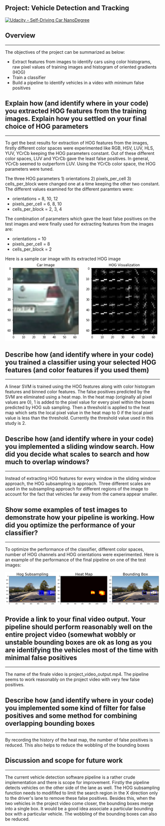 ## Project: Vehicle Detection and Tracking
[![Udacity - Self-Driving Car NanoDegree](https://s3.amazonaws.com/udacity-sdc/github/shield-carnd.svg)](http://www.udacity.com/drive)

## Overview
---
The objectives of the project can be summarized as below:

* Extract features from images to identify cars using color histograms, raw pixel values of training images and histogram of oriented gradients (HOG)
* Train a classifier
* Build a pipeline to identify vehicles in a video with minimum false positives


[//]: # (Image References)

[image1]: ./write_up_images/hog_classify_example.png "hog_classify_example"
[image2]: ./write_up_images/test_image_classifier_example.png "test_image_classifier_example"

## Explain how (and identify where in your code) you extracted HOG features from the training images. Explain how you settled on your final choice of HOG parameters
---
To get the best results for extraction of HOG features from the images, firstly different color spaces were experimented like RGB, HSV, LUV, HLS, YUV, YCrCb keeping the HOG parameters constant. Out of these different color spaces, LUV and YCrCb gave the least false positives. In general, YCrCb seemed to outperform LUV. Using the YCrCb color space, the HOG parameters were tuned.

The three HOG parameters 1) orientations 2) pixels_per_cell 3) cells_per_block were changed one at a time keeping the other two constant. The different values examined for the different paramters were: 

* orientations = 8, 10, 12
* pixels_per_cell = 6, 8, 10
* cells_per_block = 2, 3, 4

The combination of parameters which gave the least false positives on the test images and were finally used for extracting features from the images are:

* orientations = 10
* pixels_per_cell = 8
* cells_per_block = 2

Here is a sample car image with its extracted HOG image
![alt text][image1]

## Describe how (and identify where in your code) you trained a classifier using your selected HOG features (and color features if you used them)
---
A linear SVM is trained using the HOG features along with color histogram features and binned color features. 
The false positives predicted by the SVM are eliminated using a heat map. In the heat map (originally all pixel values are 0), 1 is added to the pixel value for every pixel within the boxes predicted by HOG sub sampling. Then a threshold is applied to the heat map which sets the local pixel value in the heat map to 0 if the local pixel value is less than the threshold. Currently the threshold value used in this study is 2. 

## Describe how (and identify where in your code) you implemented a sliding window search. How did you decide what scales to search and how much to overlap windows?
---
Instead of extracting HOG features for every window in the sliding window approach, the HOG subsampling is approach. Three different scales are used in the subsampling approach for different regions of the image to account for the fact that vehicles far away from the camera appear smaller. 

## Show some examples of test images to demonstrate how your pipeline is working. How did you optimize the performance of your classifier?
---
To optimize the performance of the classifier, different color spaces, number of HOG channels and HOG orientations were experimented. Here is an example of the performance of the final pipeline on one of the test images: 

![alt text][image2]

## Provide a link to your final video output. Your pipeline should perform reasonably well on the entire project video (somewhat wobbly or unstable bounding boxes are ok as long as you are identifying the vehicles most of the time with minimal false positives
---
The name of the finale video is project_video_output.mp4. The pipeline seems to work reasonably on the project video with very few false positives.

## Describe how (and identify where in your code) you implemented some kind of filter for false positives and some method for combining overlapping bounding boxes
---
By recording the history of the heat map, the number of false positives is reduced. This also helps to reduce the wobbling of the bounding boxes

## Discussion and scope for future work
---
The current vehicle detection software pipeline is a rather crude implementation and there is scope for improvement. Firstly the pipeline detects vehicles on the other side of the lane as well. The HOG subsampling function needs to modififed to limit the search region in the X direction only to the driver's lane to remove these false positives. Besides this, when the two vehicles in the project video come closer, the bounding boxes merge into a single box. It would be a good idea associate a particular bounding box with a particular vehicle. The wobbling of the bounding boxes can also be reduced.  

